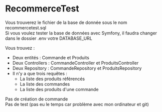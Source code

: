﻿# RecommerceTest


Vous trouverez le fichier de la base de donnée sous le nom recommercetest.sql <br> Si vous voulez tester la base de données avec Symfony, il faudra changer dans le dossier .env votre DATABASE_URL

Vous trouvez :

- Deux entités : Commande et Produits
- Deux Controllers : CommandeController et ProduitsController
- Deux Repository : CommandeRepository et ProduitsRepository
- Il n'y a que trois requêtes :
    - La liste des produits référencés
    - La liste des commandes
    - La liste des produits d'une commande

Pas de création de commande <br>
Pas de test (pas eu le temps car problème avec mon ordinateur et git)

